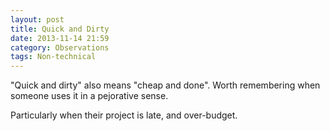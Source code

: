 ```yaml
---
layout: post
title: Quick and Dirty
date: 2013-11-14 21:59
category: Observations
tags: Non-technical
---
```


"Quick and dirty" also means "cheap and done". Worth remembering when someone uses it in a pejorative sense. 

Particularly when their project is late, and over-budget.